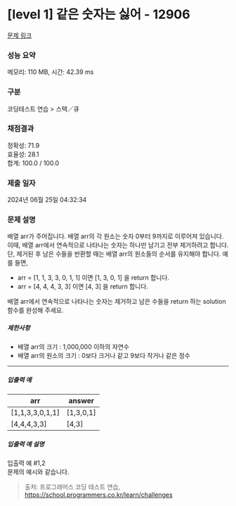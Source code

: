 # [level 1] 같은 숫자는 싫어 - 12906 

[문제 링크](https://school.programmers.co.kr/learn/courses/30/lessons/12906) 

### 성능 요약

메모리: 110 MB, 시간: 42.39 ms

### 구분

코딩테스트 연습 > 스택／큐

### 채점결과

정확성: 71.9<br/>효율성: 28.1<br/>합계: 100.0 / 100.0

### 제출 일자

2024년 06월 25일 04:32:34

### 문제 설명

<p style="user-select: auto !important;">배열 arr가 주어집니다. 배열 arr의 각 원소는 숫자 0부터 9까지로 이루어져 있습니다. 이때, 배열 arr에서 연속적으로 나타나는 숫자는 하나만 남기고 전부 제거하려고 합니다. 단, 제거된 후 남은 수들을 반환할 때는 배열 arr의 원소들의 순서를 유지해야 합니다. 예를 들면,</p>

<ul style="user-select: auto !important;">
<li style="user-select: auto !important;">arr = [1, 1, 3, 3, 0, 1, 1] 이면 [1, 3, 0, 1] 을 return 합니다.</li>
<li style="user-select: auto !important;">arr = [4, 4, 4, 3, 3] 이면 [4, 3] 을 return 합니다.</li>
</ul>

<p style="user-select: auto !important;">배열 arr에서 연속적으로 나타나는 숫자는 제거하고 남은 수들을 return 하는 solution 함수를 완성해 주세요.</p>

<h5 style="user-select: auto !important;">제한사항</h5>

<ul style="user-select: auto !important;">
<li style="user-select: auto !important;">배열 arr의 크기 : 1,000,000 이하의 자연수</li>
<li style="user-select: auto !important;">배열 arr의 원소의 크기 : 0보다 크거나 같고 9보다 작거나 같은 정수</li>
</ul>

<hr style="user-select: auto !important;">

<h5 style="user-select: auto !important;">입출력 예</h5>
<table class="table" style="user-select: auto !important;">
        <thead style="user-select: auto !important;"><tr style="user-select: auto !important;">
<th style="user-select: auto !important;">arr</th>
<th style="user-select: auto !important;">answer</th>
</tr>
</thead>
        <tbody style="user-select: auto !important;"><tr style="user-select: auto !important;">
<td style="user-select: auto !important;">[1,1,3,3,0,1,1]</td>
<td style="user-select: auto !important;">[1,3,0,1]</td>
</tr>
<tr style="user-select: auto !important;">
<td style="user-select: auto !important;">[4,4,4,3,3]</td>
<td style="user-select: auto !important;">[4,3]</td>
</tr>
</tbody>
      </table>
<h5 style="user-select: auto !important;">입출력 예 설명</h5>

<p style="user-select: auto !important;">입출력 예 #1,2<br style="user-select: auto !important;">
문제의 예시와 같습니다.</p>


> 출처: 프로그래머스 코딩 테스트 연습, https://school.programmers.co.kr/learn/challenges